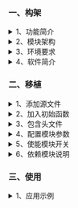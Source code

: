 ﻿<!-- +++
author = "XT"
comments = false
date  = "2022-12-03"
draft = false
share = false
image = ""
menu  = ""
slug  = ""
title = "VOFA+ 串口虚拟数字示波器"
+++ -->

### 一、构架

<details close=""><summary>1、功能简介</summary>

串口虚拟数字示波器模块为我们将数据通过串口传输到 PC 软件上，并以示波曲线方式显示出来，方便我们对数据的分析，提高调试效率。它提供三种操作接口：修改一路、多路、多路连续通道，并发送所有通道状态。虚拟数字示波器同时具备编写控件向设备发送控制命令！

</details>

<details close=""><summary>2、模块架构</summary>

![模块架构](./img/20221203_1_01.png)

</details>

<details close=""><summary>3、环境要求</summary>

|  环境  |  要求  |
| :----- | :----- |
| 软件环境 | 实时操作系统 或 裸机环境 均可 |
| 硬件环境 | STM8 或 STM32F103 及更高性能 MCU |
| 依赖环境 | 依赖【xt_scom】串行通信服务模块 |

</details>

<details close=""><summary>4、软件简介</summary>

我们做项目时，往往需要查看数据曲线。例如：查看单片机使用率的曲线、查看 AD 读出温度值的曲线、查看电机转速的曲线…… 那么有没有像示波器一样显示曲线图的工具呢？当然是有的，今天为大家介绍一款虚拟示波器软件 VOFA+（伏特加）。VOFA+ 虚拟示波器是一个电脑软件，它将通过串口、UDP、TCP 传输给电脑的数据以示波曲线方式显示出来，方便我们对数据分析，是您必不可缺的开发助手。VOFA+ 支持 FireWater、JustFloat、RawData 三种数据格式，支持多通道的波形显示，支持 X、Y 轴任意缩放及移动，支持打开与保存波形数据。

© 本段介绍摘自《一春又一春》博文 © 

</details>

### 二、移植

<details close=""><summary>1、添加源文件</summary>

将模块源文件、文件包含路径添加到工程，示例：

![添加源文件到工程](./img/20221203_2_01.png)

</details>

<details close=""><summary>2、加入初始函数</summary>

在应用初始化函数中加入模块初始化，示例：

```c
void rt_init_thread_entry(void *p_arg)
{
	.
	.
	#if (XT_APP_SCOMVOFA_EN == XT_DEF_ENABLED)
	xt_scomvofa_init();
	#endif
	#if (XT_APP_SCOMVOFA_EN == XT_DEF_ENABLED)
	xt_scomvofa_open();
	#endif
	.
	.
}
```

补充说明：如果工程有自动初始架构，可以由宏`XT_MSG_INIT_2_TAB_EXPORT(func,name)`自动调用函数进行初始化！

</details>

<details close=""><summary>3、包含头文件</summary>

在使用模块的应用程序中加入头文件包含，示例：  

```c
#if (XT_APP_SCOMVOFA_EN == XT_DEF_ENABLED)
#include "xt_scom_vofa.h"
#endif
```

</details>

<details close=""><summary>4、配置模块参数</summary>

根据实际的使用环境配置模块参数，示例：

![配置模块参数](./img/20221203_2_05.png)  

补充说明：由于标准模块是不允许用户修改的，所以在应用时请启用头文件映射，在映射头文件修改配置！

</details>

<details close=""><summary>5、使能模块开关</summary>

在工程头文件《application.h》统一使能模块开关，示例：

```c
#define XT_DEF_DISABLED                 0                               /* 禁用模块                     */
#define XT_DEF_ENABLED                  1                               /* 使能模块                     */

#define XT_APP_DEBUG                    20221203                        /* 开启演示                     */
#define __XT_SCOM_VOFA_REMAP_H
#ifndef XT_APP_SCOMVOFA_EN
#define XT_APP_SCOMVOFA_EN              XT_DEF_ENABLED                  /* 串口虚拟数字示波器(VOFA+)    */
#endif
#define __XT_SCOM_REMAP_H
#ifndef XT_APP_SCOM_EN
#define XT_APP_SCOM_EN                  XT_DEF_ENABLED                  /* 串行通信服务模块             */
#endif
```

</details>

<details close=""><summary>6、依赖模块说明</summary>

本模块依赖于串行通信服务模块【xt_scom】，关于模块移植请参考其说明文档！

</details>

### 三、使用

<details close=""><summary>1、应用示例</summary>

本示范只是以最简单方式展示模块的基本使用，并非一个应用实例！

```c
#include "xt_scom_vofa.h"

//直接在应用中调用函数发送，例如显示 CPU 占有率：
xt_scomvofa_1ch_put(0x80, (float)(cpu10000_usage_get(1)) / 100);

//应用示例[1]：单独修改 CH1 并将所有通道数据以【阻塞】方式发送到虚拟示波器显示
xt_scomvofa_1ch_put(0, 100);

//应用示例[2]：单独修改 CH1 并将所有通道数据以【非阻塞】方式发送到虚拟示波器显示
xt_scomvofa_1ch_put(0x80, 100);

//应用示例[3]：同时修改 CH1、CH3 并将所有通道数据以【阻塞】方式发送到虚拟示波器显示
xt_scomvofa_4ch_put(0x01|0x04, 100, 0, -100, 0);

//应用示例[4]：同时修改 CH1、CH3 并将所有通道数据以【非阻塞】方式发送到虚拟示波器显示
xt_scomvofa_4ch_put(0x80|0x01|0x04, 100, 0, -100, 0);

//应用示例[5]：连串修改 CH1、CH2 并将所有通道数据以【阻塞】方式发送到虚拟示波器显示
xt_scomvofa_xch_put(2, chx2, 0);               //float chx2[2] = {-100, 100};

//应用示例[6]：连串修改 CH1、CH2 并将所有通道数据以【非阻塞】方式发送到虚拟示波器显示
xt_scomvofa_xch_put(0x80|2, chx2, 0);          //float chx2[2] = {-100, 100};

```

</details>